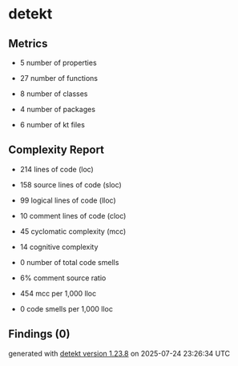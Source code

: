 # detekt

## Metrics

* 5 number of properties

* 27 number of functions

* 8 number of classes

* 4 number of packages

* 6 number of kt files

## Complexity Report

* 214 lines of code (loc)

* 158 source lines of code (sloc)

* 99 logical lines of code (lloc)

* 10 comment lines of code (cloc)

* 45 cyclomatic complexity (mcc)

* 14 cognitive complexity

* 0 number of total code smells

* 6% comment source ratio

* 454 mcc per 1,000 lloc

* 0 code smells per 1,000 lloc

## Findings (0)

generated with [detekt version 1.23.8](https://detekt.dev/) on 2025-07-24 23:26:34 UTC
